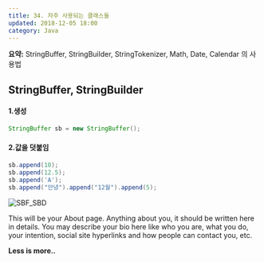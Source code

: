 ```yaml
---
title: 34. 자주 사용되는 클래스들
updated: 2018-12-05 18:00
category: Java
---
```


**요약:** StringBuffer, StringBuilder, StringTokenizer, Math, Date, Calendar 의 사용법

## StringBuffer, StringBuilder

#### 1.생성
```java
StringBuffer sb = new StringBuffer();
```
#### 2.값을 덧붙임
```java
sb.append(10);
sb.append(12.5);
sb.append('A');
sb.append("안녕").append("12월").append(5);
```

![SBF_SBD](http://rlawjddbs.github.io/post/imgs/StringBuffer.gif)

This will be your About page. Anything about you, it should be written here in details. You may describe your bio here like who you are, what you do, your intention, social site hyperlinks and how people can contact you, etc.

**Less is more..**